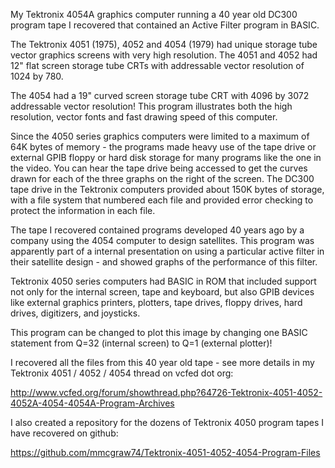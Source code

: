 My Tektronix 4054A graphics computer running a 40 year old DC300 program tape I recovered that contained an Active Filter program in BASIC.

The Tektronix 4051 (1975), 4052 and 4054 (1979) had unique storage tube vector graphics screens with very high resolution.  The 4051 and 4052 had 12" flat screen storage tube CRTs with addressable vector resolution of 1024 by 780.   

The 4054 had a 19" curved screen storage tube CRT with 4096 by 3072 addressable vector resolution!  This program illustrates both the high resolution, vector fonts and fast drawing speed of this computer.

Since the 4050 series graphics computers were limited to a maximum of 64K bytes of memory - the programs made heavy use of the tape drive or external GPIB floppy or hard disk storage for many programs like the one in the video.  You can hear the tape drive being accessed to get the curves drawn for each of the three graphs on the right of the screen.  The DC300 tape drive in the Tektronix computers provided about 150K bytes of storage, with a file system that numbered each file and provided error checking to protect the information in each file.

The tape I recovered contained programs developed 40 years ago by a company using the 4054 computer to design satellites.  This program was apparently part of a internal presentation on using a particular active filter in their satellite design - and showed graphs of the performance of this filter.

Tektronix 4050 series computers had BASIC in ROM that included support not only for the internal screen, tape and keyboard, but also GPIB devices like external graphics printers, plotters, tape drives, floppy drives, hard drives, digitizers, and joysticks.

This program can be changed to plot this image by changing one BASIC statement from Q=32 (internal screen) to Q=1 (external plotter)!

I recovered all the files from this 40 year old tape - see more details in my Tektronix 4051 / 4052 / 4054 thread on vcfed dot org: 

http://www.vcfed.org/forum/showthread.php?64726-Tektronix-4051-4052-4052A-4054-4054A-Program-Archives

I also created a repository for the dozens of Tektronix 4050 program tapes I have recovered on github:

https://github.com/mmcgraw74/Tektronix-4051-4052-4054-Program-Files
